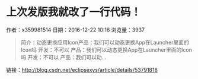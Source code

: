 # 上次发版我就改了一行代码！
作者：x359981514
日期：2016-12-22 10:16
浏览量：3937
> 简介：动态更换应用Icon产品：我们可以动态更换App在Launcher里面的Icon吗 
开发：不可以 
产品：我们可以动态更换App在Launcher里面的Icon吗 
开发：不可以 
产品：我们可以动...

 链接：http://blog.csdn.net/eclipsexys/article/details/53791818
